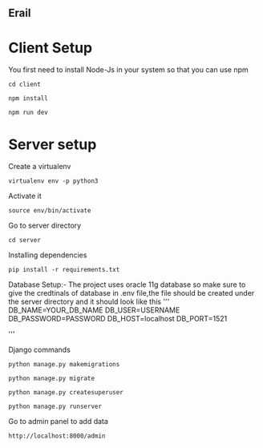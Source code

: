 ## Erail

# Client Setup
You first need to install Node-Js in your system so that you can use npm
```
cd client
```

```
npm install
```

```
npm run dev
```

# Server setup

Create a virtualenv
```
virtualenv env -p python3
```
Activate it
```
source env/bin/activate
```
Go to server directory

```
cd server
```
Installing dependencies

```
pip install -r requirements.txt
```
Database Setup:- The project uses oracle 11g database so make sure to give the credtinals of database in .env file,the file should be created under the server directory and it should look like this
'''
DB_NAME=YOUR_DB_NAME
DB_USER=USERNAME
DB_PASSWORD=PASSWORD
DB_HOST=localhost
DB_PORT=1521

'''

Django commands

```
python manage.py makemigrations
```

```
python manage.py migrate
```

```
python manage.py createsuperuser
```

```
python manage.py runserver
```

Go to admin panel to add data
```
http://localhost:8000/admin
```


